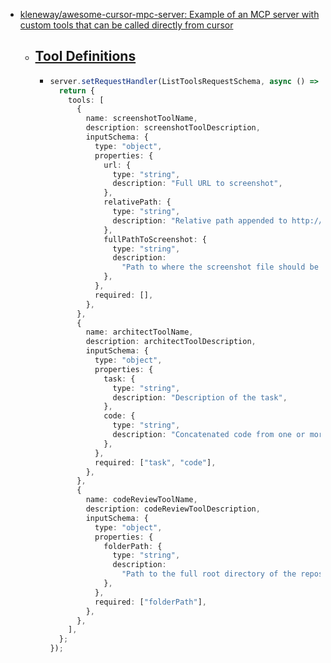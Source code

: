 - [kleneway/awesome-cursor-mpc-server: Example of an MCP server with custom tools that can be called directly from cursor](https://github.com/kleneway/awesome-cursor-mpc-server)
	- ## [Tool Definitions](https://github.com/kleneway/awesome-cursor-mpc-server/blob/main/src/index.ts#L50-L111)
		- ```ts
		  server.setRequestHandler(ListToolsRequestSchema, async () => {
		    return {
		      tools: [
		        {
		          name: screenshotToolName,
		          description: screenshotToolDescription,
		          inputSchema: {
		            type: "object",
		            properties: {
		              url: {
		                type: "string",
		                description: "Full URL to screenshot",
		              },
		              relativePath: {
		                type: "string",
		                description: "Relative path appended to http://localhost:3000",
		              },
		              fullPathToScreenshot: {
		                type: "string",
		                description:
		                  "Path to where the screenshot file should be saved. This should be a cwd-style full path to the file (not relative to the current working directory) including the file name and extension.",
		              },
		            },
		            required: [],
		          },
		        },
		        {
		          name: architectToolName,
		          description: architectToolDescription,
		          inputSchema: {
		            type: "object",
		            properties: {
		              task: {
		                type: "string",
		                description: "Description of the task",
		              },
		              code: {
		                type: "string",
		                description: "Concatenated code from one or more files",
		              },
		            },
		            required: ["task", "code"],
		          },
		        },
		        {
		          name: codeReviewToolName,
		          description: codeReviewToolDescription,
		          inputSchema: {
		            type: "object",
		            properties: {
		              folderPath: {
		                type: "string",
		                description:
		                  "Path to the full root directory of the repository to diff against main",
		              },
		            },
		            required: ["folderPath"],
		          },
		        },
		      ],
		    };
		  });
		  ```